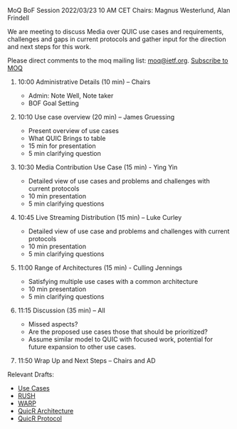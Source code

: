 MoQ BoF Session 2022/03/23 10 AM CET
Chairs: Magnus Westerlund, Alan Frindell

We are meeting to discuss Media over QUIC use cases and requirements, challenges and gaps in current protocols
and gather input for the direction and next steps for this work.  

Please direct comments to the moq mailing list: moq@ietf.org. [Subscribe to MOQ](https://www.ietf.org/mailman/listinfo/moq)

1. 10:00  Administrative Details (10 min) – Chairs
    * Admin: Note Well, Note taker
    * BOF Goal Setting

2. 10:10 Use case overview (20 min) – James Gruessing
    * Present overview of use cases
    * What QUIC Brings to table
    * 15 min for presentation
    * 5 min clarifying question

3. 10:30 Media Contribution Use Case (15 min) - Ying Yin
    * Detailed view of use cases and problems and challenges with current protocols
    * 10 min presentation
    * 5 min clarifying questions

4. 10:45 Live Streaming Distribution (15 min) – Luke Curley
    * Detailed view of use case and problems and challenges with current protocols
    * 10 min presentation
    * 5 min clarifying questions

5. 11:00 Range of Architectures (15 min) - Culling Jennings
    * Satisfying multiple use cases with a common architecture
    * 10 min presentation
    * 5 min clarifying questions

6. 11:15 Discussion (35 min) – All
    * Missed aspects?
    * Are the proposed use cases those that should be prioritized?
    * Assume similar model to QUIC with focused work, potential for future expansion to other use cases.

6. 11:50 Wrap Up and Next Steps – Chairs and AD

Relevant Drafts:

* [Use Cases](https://www.ietf.org/archive/id/draft-gruessing-moq-requirements-01.html)
* [RUSH](https://www.ietf.org/archive/id/draft-kpugin-rush-01.html)
* [WARP](https://www.ietf.org/archive/id/draft-lcurley-warp-00.html)
* [QuicR Architecture](https://www.ietf.org/archive/id/draft-jennings-moq-quicr-arch-00.html)
* [QuicR Protocol](https://www.ietf.org/archive/id/draft-jennings-moq-quicr-proto-00.html)
